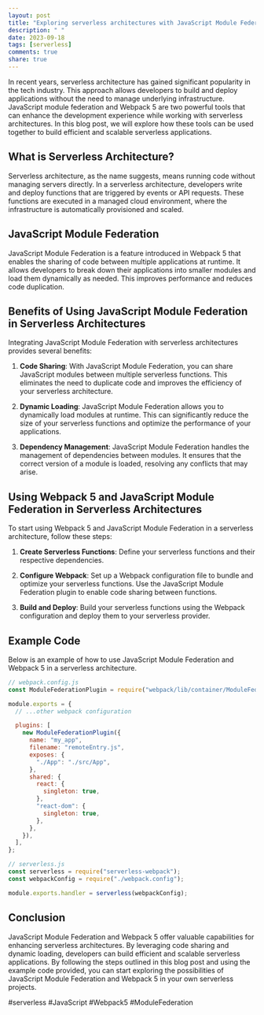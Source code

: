 ```yaml
---
layout: post
title: "Exploring serverless architectures with JavaScript Module Federation and Webpack 5"
description: " "
date: 2023-09-18
tags: [serverless]
comments: true
share: true
---
```


In recent years, serverless architecture has gained significant popularity in the tech industry. This approach allows developers to build and deploy applications without the need to manage underlying infrastructure. JavaScript module federation and Webpack 5 are two powerful tools that can enhance the development experience while working with serverless architectures. In this blog post, we will explore how these tools can be used together to build efficient and scalable serverless applications.

## What is Serverless Architecture?

Serverless architecture, as the name suggests, means running code without managing servers directly. In a serverless architecture, developers write and deploy functions that are triggered by events or API requests. These functions are executed in a managed cloud environment, where the infrastructure is automatically provisioned and scaled.

## JavaScript Module Federation

JavaScript Module Federation is a feature introduced in Webpack 5 that enables the sharing of code between multiple applications at runtime. It allows developers to break down their applications into smaller modules and load them dynamically as needed. This improves performance and reduces code duplication.

## Benefits of Using JavaScript Module Federation in Serverless Architectures

Integrating JavaScript Module Federation with serverless architectures provides several benefits:

1. **Code Sharing**: With JavaScript Module Federation, you can share JavaScript modules between multiple serverless functions. This eliminates the need to duplicate code and improves the efficiency of your serverless architecture.

2. **Dynamic Loading**: JavaScript Module Federation allows you to dynamically load modules at runtime. This can significantly reduce the size of your serverless functions and optimize the performance of your applications.

3. **Dependency Management**: JavaScript Module Federation handles the management of dependencies between modules. It ensures that the correct version of a module is loaded, resolving any conflicts that may arise.

## Using Webpack 5 and JavaScript Module Federation in Serverless Architectures

To start using Webpack 5 and JavaScript Module Federation in a serverless architecture, follow these steps:

1. **Create Serverless Functions**: Define your serverless functions and their respective dependencies.

2. **Configure Webpack**: Set up a Webpack configuration file to bundle and optimize your serverless functions. Use the JavaScript Module Federation plugin to enable code sharing between functions.

3. **Build and Deploy**: Build your serverless functions using the Webpack configuration and deploy them to your serverless provider.

## Example Code

Below is an example of how to use JavaScript Module Federation and Webpack 5 in a serverless architecture.

```javascript
// webpack.config.js
const ModuleFederationPlugin = require("webpack/lib/container/ModuleFederationPlugin");

module.exports = {
  // ...other webpack configuration

  plugins: [
    new ModuleFederationPlugin({
      name: "my_app",
      filename: "remoteEntry.js",
      exposes: {
        "./App": "./src/App",
      },
      shared: {
        react: {
          singleton: true,
        },
        "react-dom": {
          singleton: true,
        },
      },
    }),
  ],
};
```

```javascript
// serverless.js
const serverless = require("serverless-webpack");
const webpackConfig = require("./webpack.config");

module.exports.handler = serverless(webpackConfig);
```

## Conclusion

JavaScript Module Federation and Webpack 5 offer valuable capabilities for enhancing serverless architectures. By leveraging code sharing and dynamic loading, developers can build efficient and scalable serverless applications. By following the steps outlined in this blog post and using the example code provided, you can start exploring the possibilities of JavaScript Module Federation and Webpack 5 in your own serverless projects.

#serverless #JavaScript #Webpack5 #ModuleFederation